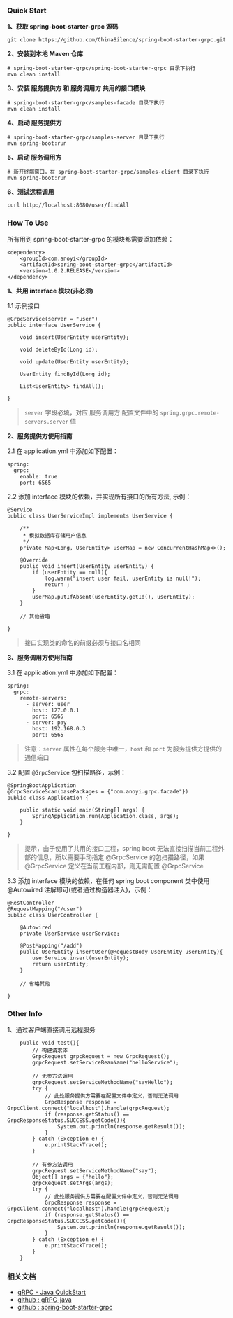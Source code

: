 ### Quick Start

**1、获取 spring-boot-starter-grpc 源码**
```
git clone https://github.com/ChinaSilence/spring-boot-starter-grpc.git
```

**2、安装到本地 Maven 仓库**
```
# spring-boot-starter-grpc/spring-boot-starter-grpc 目录下执行
mvn clean install
```

**3、安装 服务提供方 和 服务调用方 共用的接口模块**
```
# spring-boot-starter-grpc/samples-facade 目录下执行
mvn clean install
```

**4、启动 服务提供方**
```
# spring-boot-starter-grpc/samples-server 目录下执行
mvn spring-boot:run
```

**5、启动 服务调用方**
```
# 新开终端窗口，在 spring-boot-starter-grpc/samples-client 目录下执行
mvn spring-boot:run
```

**6、测试远程调用**
```
curl http://localhost:8080/user/findAll
```

### How To Use

所有用到 spring-boot-starter-grpc 的模块都需要添加依赖：
```
<dependency>
    <groupId>com.anoyi</groupId>
    <artifactId>spring-boot-starter-grpc</artifactId>
    <version>1.0.2.RELEASE</version>
</dependency>
```

**1、共用 interface 模块(非必须)**

1.1 示例接口
```
@GrpcService(server = "user")
public interface UserService {

    void insert(UserEntity userEntity);

    void deleteById(Long id);

    void update(UserEntity userEntity);

    UserEntity findById(Long id);

    List<UserEntity> findAll();

}
```
> `server` 字段必填，对应 服务调用方 配置文件中的 `spring.grpc.remote-servers.server` 值


**2、服务提供方使用指南**

2.1 在 application.yml 中添加如下配置：
```
spring:
  grpc:
    enable: true
    port: 6565
```

2.2 添加 interface 模块的依赖，并实现所有接口的所有方法, 示例：

```
@Service
public class UserServiceImpl implements UserService {

    /**
     * 模拟数据库存储用户信息
     */
    private Map<Long, UserEntity> userMap = new ConcurrentHashMap<>();

    @Override
    public void insert(UserEntity userEntity) {
        if (userEntity == null){
            log.warn("insert user fail, userEntity is null!");
            return ;
        }
        userMap.putIfAbsent(userEntity.getId(), userEntity);
    }

    // 其他省略

}

```
> 接口实现类的命名的前缀必须与接口名相同

**3、服务调用方使用指南**

3.1 在 application.yml 中添加如下配置：
```
spring:
  grpc:
    remote-servers:
      - server: user
        host: 127.0.0.1
        port: 6565
      - server: pay
        host: 192.168.0.3
        port: 6565
```
>  注意：`server` 属性在每个服务中唯一，`host` 和 `port` 为服务提供方提供的通信端口

3.2 配置 `@GrpcService` 包扫描路径，示例：
```
@SpringBootApplication
@GrpcServiceScan(basePackages = {"com.anoyi.grpc.facade"})
public class Application {

    public static void main(String[] args) {
        SpringApplication.run(Application.class, args);
    }

}
```
> 提示，由于使用了共用的接口工程，spring boot 无法直接扫描当前工程外部的信息，所以需要手动指定 @GrpcService 的包扫描路径，如果 @GrpcService 定义在当前工程内部，则无需配置 @GrpcService

3.3 添加 interface 模块的依赖，在任何 spring boot component 类中使用 @Autowired 注解即可(或者通过构造器注入)，示例：

```
@RestController
@RequestMapping("/user")
public class UserController {

    @Autowired
    private UserService userService;

    @PostMapping("/add")
    public UserEntity insertUser(@RequestBody UserEntity userEntity){
        userService.insert(userEntity);
        return userEntity;
    }

    // 省略其他

}

```

### Other Info
1、通过客户端直接调用远程服务
```
    public void test(){
        // 构建请求体
        GrpcRequest grpcRequest = new GrpcRequest();
        grpcRequest.setServiceBeanName("helloService");

        // 无参方法调用
        grpcRequest.setServiceMethodName("sayHello");
        try {
            // 此处服务提供方需要在配置文件中定义，否则无法调用
            GrpcResponse response = GrpcClient.connect("localhost").handle(grpcRequest);
            if (response.getStatus() == GrpcResponseStatus.SUCCESS.getCode()){
                System.out.println(response.getResult());
            }
        } catch (Exception e) {
            e.printStackTrace();
        }

        // 有参方法调用
        grpcRequest.setServiceMethodName("say");
        Object[] args = {"hello"};
        grpcRequest.setArgs(args);
        try {
            // 此处服务提供方需要在配置文件中定义，否则无法调用
            GrpcResponse response = GrpcClient.connect("localhost").handle(grpcRequest);
            if (response.getStatus() == GrpcResponseStatus.SUCCESS.getCode()){
                System.out.println(response.getResult());
            }
        } catch (Exception e) {
            e.printStackTrace();
        }
    }
```

### 相关文档
- [gRPC - Java QuickStart](https://grpc.io/docs/quickstart/java.html)
- [github : gRPC-java](https://github.com/grpc/grpc-java)
- [github : spring-boot-starter-grpc](https://github.com/ChinaSilence/spring-boot-starter-grpc)